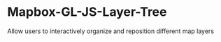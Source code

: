 # Mapbox-GL-JS-Layer-Tree
Allow users to interactively organize and reposition different map layers
